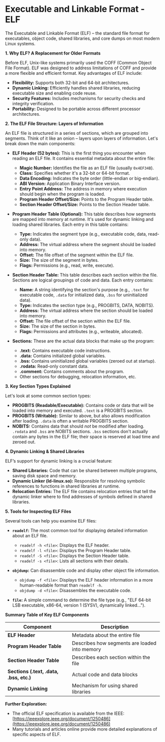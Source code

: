 # Executable and Linkable Format - ELF

The Executable and Linkable Format (ELF) – the standard file format for executables, object code, shared libraries, and core dumps on most modern Linux systems.

**1. Why ELF? A Replacement for Older Formats**

Before ELF, Unix-like systems primarily used the COFF (Common Object File Format).  ELF was designed to address limitations of COFF and provide a more flexible and efficient format. Key advantages of ELF include:

*   **Flexibility:** Supports both 32-bit and 64-bit architectures.
*   **Dynamic Linking:** Efficiently handles shared libraries, reducing executable size and enabling code reuse.
*   **Security Features:** Includes mechanisms for security checks and integrity verification.
*   **Portability:** Designed to be portable across different processor architectures.

**2. The ELF File Structure: Layers of Information**

An ELF file is structured in a series of sections, which are grouped into segments. Think of it like an onion – layers upon layers of information. Let's break down the main components:

*   **ELF Header (52 bytes):** This is the first thing you encounter when reading an ELF file. It contains essential metadata about the entire file:
    *   **Magic Number:** Identifies the file as an ELF file (usually `0x4EF34B`).
    *   **Class:** Specifies whether it's a 32-bit or 64-bit format.
    *   **Data Encoding:**  Indicates the byte order (little-endian or big-endian).
    *   **ABI Version:** Application Binary Interface version.
    *   **Entry Point Address:** The address in memory where execution should begin when the program is loaded.
    *   **Program Header Offset/Size:** Points to the Program Header table.
    *   **Section Header Offset/Size:** Points to the Section Header table.

*   **Program Header Table (Optional):** This table describes how segments are mapped into memory at runtime. It's used for dynamic linking and loading shared libraries. Each entry in this table contains:
    *   **Type:**  Indicates the segment type (e.g., executable code, data, read-only data).
    *   **Address:** The virtual address where the segment should be loaded into memory.
    *   **Offset:** The file offset of the segment within the ELF file.
    *   **Size:** The size of the segment in bytes.
    *   **Flags:** Permissions (e.g., read, write, execute).

*   **Section Header Table:** This table describes each section within the file. Sections are logical groupings of code and data. Each entry contains:
    *   **Name:** A string identifying the section's purpose (e.g., `.text` for executable code, `.data` for initialized data, `.bss` for uninitialized data).
    *   **Type:**  Indicates the section type (e.g., PROGBITS, DATA, NOBITS).
    *   **Address:** The virtual address where the section should be loaded into memory.
    *   **Offset:** The file offset of the section within the ELF file.
    *   **Size:** The size of the section in bytes.
    *   **Flags:** Permissions and attributes (e.g., writeable, allocated).

*   **Sections:** These are the actual data blocks that make up the program:
    *   **.text:** Contains executable code instructions.
    *   **.data:** Contains initialized global variables.
    *   **.bss:** Contains uninitialized global variables (zeroed out at startup).
    *   **.rodata:** Read-only constant data.
    *   **.comment:**  Contains comments about the program.
    *   Other sections for debugging, relocation information, etc.

**3. Key Section Types Explained**

Let's look at some common section types:

*   **PROGBITS (Readable/Executable):** Contains code or data that will be loaded into memory and executed.  `.text` is a PROGBITS section.
*   **PROGBITS (Writable):** Similar to above, but also allows modification after loading. `.data` is often a writable PROGBITS section.
*   **NOBITS:** Contains data that should *not* be modified after loading. `.rodata` and `.bss` are NOBITS sections.  `.bss` sections don't actually contain any bytes in the ELF file; their space is reserved at load time and zeroed out.

**4. Dynamic Linking & Shared Libraries**

ELF’s support for dynamic linking is a crucial feature:

*   **Shared Libraries:** Code that can be shared between multiple programs, saving disk space and memory.
*   **Dynamic Linker (ld-linux.so):**  Responsible for resolving symbolic references to functions in shared libraries at runtime.
*   **Relocation Entries:** The ELF file contains relocation entries that tell the dynamic linker where to find addresses of symbols defined in shared libraries.

**5. Tools for Inspecting ELF Files**

Several tools can help you examine ELF files:

*   **`readelf`:**  The most common tool for displaying detailed information about an ELF file.
    *   `readelf -h <file>`: Displays the ELF header.
    *   `readelf -l <file>`: Displays the Program Header table.
    *   `readelf -S <file>`: Displays the Section Header table.
    *   `readelf -s <file>`: Lists all sections with their details.

*   **`objdump`:**  Can disassemble code and display other object file information.
    *   `objdump -f <file>`: Displays the ELF header information in a more human-readable format than `readelf -h`.
    *   `objdump -d <file>`: Disassembles the executable code.

*   **`file`:**  A simple command to determine the file type (e.g., "ELF 64-bit LSB executable, x86-64, version 1 (SYSV), dynamically linked...").



**Summary Table of Key ELF Components**

| Component | Description |
|---|---|
| **ELF Header** | Metadata about the entire file |
| **Program Header Table** | Describes how segments are loaded into memory |
| **Section Header Table** | Describes each section within the file |
| **Sections (.text, .data, .bss, etc.)** | Actual code and data blocks |
| **Dynamic Linking** | Mechanism for using shared libraries |

**Further Exploration:**

*   The official ELF specification is available from the IEEE: [https://ieeexplore.ieee.org/document/1250486](https://ieeexplore.ieee.org/document/1250486)
*   Many tutorials and articles online provide more detailed explanations of specific aspects of ELF.
